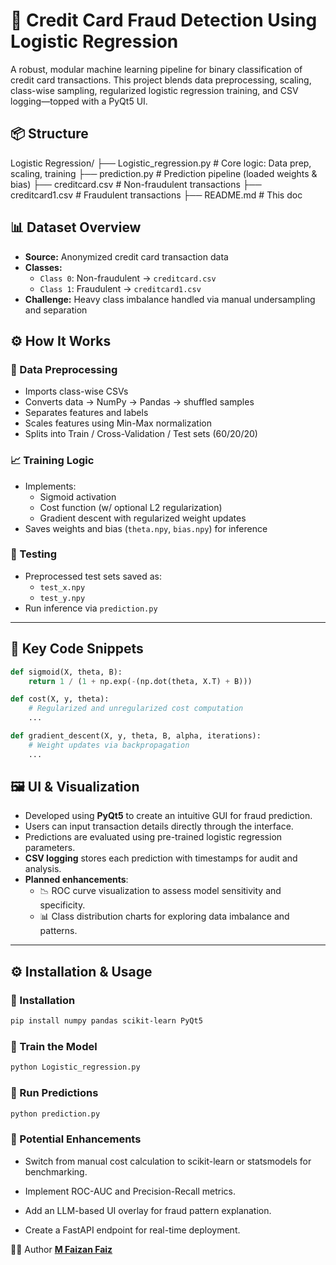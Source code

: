 # 🧠 Credit Card Fraud Detection Using Logistic Regression

A robust, modular machine learning pipeline for binary classification of credit card transactions. This project blends data preprocessing, scaling, class-wise sampling, regularized logistic regression training, and CSV logging—topped with a PyQt5 UI.

## 📦 Structure
Logistic Regression/
├── Logistic_regression.py     # Core logic: Data prep, scaling, training
├── prediction.py              # Prediction pipeline (loaded weights & bias)
├── creditcard.csv             # Non-fraudulent transactions
├── creditcard1.csv            # Fraudulent transactions
├── README.md                  # This doc

## 📊 Dataset Overview

- **Source:** Anonymized credit card transaction data
- **Classes:**
  - `Class 0`: Non-fraudulent → `creditcard.csv`
  - `Class 1`: Fraudulent → `creditcard1.csv`
- **Challenge:** Heavy class imbalance handled via manual undersampling and separation

## ⚙️ How It Works

### 💾 Data Preprocessing

- Imports class-wise CSVs
- Converts data → NumPy → Pandas → shuffled samples
- Separates features and labels
- Scales features using Min-Max normalization
- Splits into Train / Cross-Validation / Test sets (60/20/20)

### 📈 Training Logic

- Implements:
  - Sigmoid activation
  - Cost function (w/ optional L2 regularization)
  - Gradient descent with regularized weight updates
- Saves weights and bias (`theta.npy`, `bias.npy`) for inference

### 🧪 Testing

- Preprocessed test sets saved as:
  - `test_x.npy`
  - `test_y.npy`
- Run inference via `prediction.py`

---

## 🧮 Key Code Snippets

```python
def sigmoid(X, theta, B):
    return 1 / (1 + np.exp(-(np.dot(theta, X.T) + B)))

def cost(X, y, theta):
    # Regularized and unregularized cost computation
    ...

def gradient_descent(X, y, theta, B, alpha, iterations):
    # Weight updates via backpropagation
    ...
```
## 🖼️ UI & Visualization

- Developed using **PyQt5** to create an intuitive GUI for fraud prediction.
- Users can input transaction details directly through the interface.
- Predictions are evaluated using pre-trained logistic regression parameters.
- **CSV logging** stores each prediction with timestamps for audit and analysis.
- **Planned enhancements**:
  - 📉 ROC curve visualization to assess model sensitivity and specificity.
  - 📊 Class distribution charts for exploring data imbalance and patterns.

---

## ⚙️ Installation & Usage

### 🔧 Installation

```bash
pip install numpy pandas scikit-learn PyQt5
```
### 🏁 Train the Model
```bash
python Logistic_regression.py
```
### 🧠 Run Predictions
``` bash
python prediction.py
```
### 🚀 Potential Enhancements

- Switch from manual cost calculation to scikit-learn or statsmodels for benchmarking.

- Implement ROC-AUC and Precision-Recall metrics.

- Add an LLM-based UI overlay for fraud pattern explanation.

- Create a FastAPI endpoint for real-time deployment.

👨‍💻 Author
[**M Faizan Faiz**](https://github.com/faizanfaiz11422)

